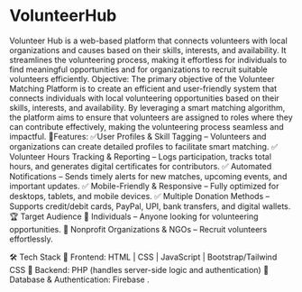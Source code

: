 # VolunteerHub
Volunteer Hub is a web-based platform that connects volunteers with local organizations and causes based on their skills, interests, and availability. It streamlines the volunteering process, making it effortless for individuals to find meaningful opportunities and for organizations to recruit suitable volunteers efficiently.
Objective:
The primary objective of the Volunteer Matching Platform is to create an efficient and user-friendly system that connects individuals with local volunteering opportunities based on their skills, interests, and availability. By leveraging a smart matching algorithm, the platform aims to ensure that volunteers are assigned to roles where they can contribute effectively, making the volunteering process seamless and impactful.
🎯Features:
✅User Profiles & Skill Tagging – Volunteers and organizations can create detailed profiles to facilitate smart matching.
✅ Volunteer Hours Tracking & Reporting – Logs participation, tracks total hours, and generates digital certificates for contributors.
✅ Automated Notifications – Sends timely alerts for new matches, upcoming events, and important updates.
✅ Mobile-Friendly & Responsive – Fully optimized for desktops, tablets, and mobile devices.
✅ Multiple Donation Methods – Supports credit/debit cards, PayPal, UPI, bank transfers, and digital wallets.
🏆 Target Audience
👥 Individuals – Anyone looking for volunteering opportunities.
🏢 Nonprofit Organizations & NGOs – Recruit volunteers effortlessly.

🛠️ Tech Stack
🔹 Frontend: HTML | CSS | JavaScript | Bootstrap/Tailwind CSS
🔹 Backend: PHP (handles server-side logic and authentication)
🔹 Database & Authentication: Firebase .
